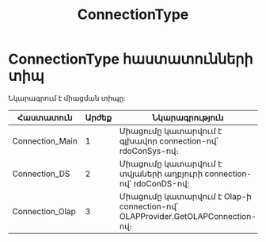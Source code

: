 ﻿---
layout: page
title: "ConnectionType"
---

# ConnectionType հաստատունների տիպ 

Նկարագրում է միացման տիպը։


| Հաստատուն | Արժեք | Նկարագրություն |
|--|--|--|
| Connection_Main | 1 | Միացումը կատարվում է գլխավոր connection-ով՝ rdoConSys-ով։ |
| Connection_DS | 2 | Միացումը կատարվում է տվյաների աղբյուրի connection-ով՝ rdoConDS-ով: |
| Connection_Olap | 3 | Միացումը կատարվում է Olap-ի connection-ով՝ OLAPProvider.GetOLAPConnection-ով։ |

